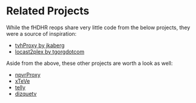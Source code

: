 # Related Projects

While the fHDHR reops share very little code from the below projects, they were a source of inspiration:

* [tvhProxy by jkaberg](https://github.com/jkaberg/tvhProxy)
* [locast2plex by tgorgdotcom](https://github.com/tgorgdotcom/locast2plex)

Aside from the above, these other projects are worth a look as well:

* [npvrProxy](https://github.com/rogueosb/npvrProxy)
* [xTeVe](https://xteve.de/)
* [telly](https://github.com/tellytv/telly)
* [dizquetv](https://github.com/vexorian/dizquetv)
